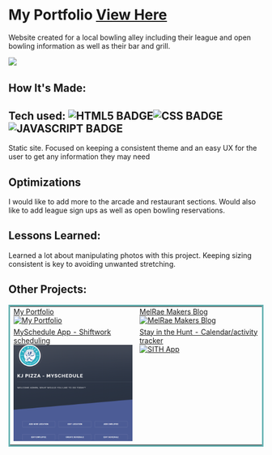 # My Portfolio <a href="https://j-mataway.github.io/strikers/" target="_blank">View Here</a>
Website created for a local bowling alley including their league and open bowling information as well as their bar and grill.


<a href="https://j-mataway.github.io/strikers/" target="_blank"><img src="https://github.com/j-mataway/strikers/blob/main/images/strikers.gif"/></a>

## How It's Made:

## Tech used: ![HTML5 BADGE](https://img.shields.io/static/v1?label=|&message=HTML5&color=23555f&style=plastic&logo=html5)![CSS BADGE](https://img.shields.io/static/v1?label=|&message=CSS3&color=285f65&style=plastic&logo=css3)![JAVASCRIPT BADGE](https://img.shields.io/static/v1?label=|&message=JAVASCRIPT&color=3c7f5d&style=plastic&logo=javascript)

Static site.  Focused on keeping a consistent theme and an easy UX for the user to get any information they may need

## Optimizations
I would like to add more to the arcade and restaurant sections.  Would also like to add league sign ups as well as open bowling reservations.

## Lessons Learned:

Learned a lot about manipulating photos with this project.  Keeping sizing consistent is key to avoiding unwanted stretching.

## Other Projects:


<table bordercolor="#66b2b2">
  
  <tr>
    <td width="50%"  style="align:center;" valign="top">
<a target="_blank" href="https://j-mataway.github.io/portfolio/">My Portfolio</a>
        <br />
      <a target="_blank" href="https://j-mataway.github.io/portfolio/">
            <img src="https://github.com/j-mataway/portfolio/blob/main/images/portfolio.gif" width="100%"  alt="My Portfolio"/>
        </a>
    </td>
    <td width="50%" valign="top">
<a target="_blank" href="https://melraemakers.com/">MelRae Makers Blog</a>
      <br />
        <a target="_blank" href="https://melraemakers.com/">
          <img src="https://github.com/j-mataway/melraeblog/blob/main/MelRaeDesign/images/melraedesign.gif" width="100%" alt="MelRae Makers Blog"/>
        </a>
    </td>
  </tr>
   <tr>
    <td width="50%"  style="align:center;" valign="top">
<a target="_blank" href="https://web-production-74ed.up.railway.app">MySchedule App - Shiftwork scheduling</a>
        <br />
      <a target="_blank" href="https://web-production-74ed.up.railway.app/">
            <img src="https://github.com/j-mataway/MyScheduler/blob/main/public/images/myscheduless.png?raw=true" width="100%"  alt="Striker's"/>
        </a>
    </td>
    <td width="50%" valign="top">
<a target="_blank" href="https://sith.up.railway.app/">Stay in the Hunt - Calendar/activity tracker</a>
      <br />
        <a target="_blank" href="https://sith.up.railway.app/">
          <img src="https://github.com/j-mataway/stay-in-the-hunt/blob/main/public/images/ss.png" width="100%" alt="SITH App"/>
        </a>
    </td>
  </tr>
</table>

